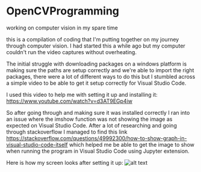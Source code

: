 # OpenCVProgramming
working on computer vision in my spare time

this is a compilation of coding that I'm putting together on my journey through computer vision. I had started this a while ago but my computer couldn't run the video captures without overheating. 

The initial struggle with downloading packages on a windows platform is making sure the paths are setup correctly and we're able to import the right packages, there were a lot of different ways to do this but I stumbled across a simple video to be able to get it setup correctly for Visual Studio Code. 

I used this video to help me with setting it up and installing it:
https://www.youtube.com/watch?v=d3AT9EGp4iw

So after going through and making sure it was installed correctly I ran into an issue where the imshow function was not showing the image as expected on Visual Studio Code. After a lot of researching and going through stackoverflow I managed to find this link https://stackoverflow.com/questions/49992300/how-to-show-graph-in-visual-studio-code-itself
which helped me be able to get the image to show when running the program in Visual Studio Code using Jupyter extension.

Here is how my screen looks after setting it up: 
![alt text](https://github.com/muse-gabs/OpenCVProgramming/blob/main/getting%20image%20to%20show%20in%20visual%20studio%20code.png?raw=true)
